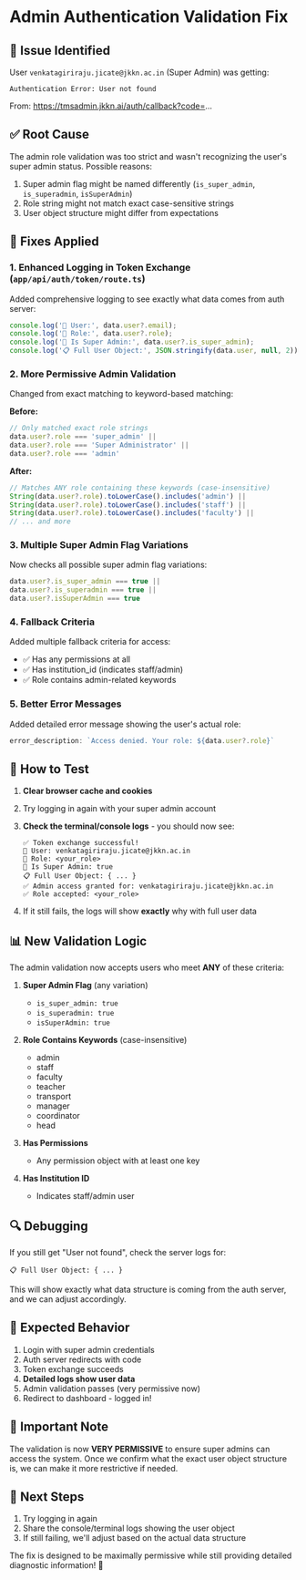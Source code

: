 # Admin Authentication Validation Fix

## 🐛 Issue Identified
User `venkatagiriraju.jicate@jkkn.ac.in` (Super Admin) was getting:
```
Authentication Error: User not found
```

From: https://tmsadmin.jkkn.ai/auth/callback?code=...

## ✅ Root Cause
The admin role validation was too strict and wasn't recognizing the user's super admin status. Possible reasons:
1. Super admin flag might be named differently (`is_super_admin`, `is_superadmin`, `isSuperAdmin`)
2. Role string might not match exact case-sensitive strings
3. User object structure might differ from expectations

## 🔧 Fixes Applied

### 1. **Enhanced Logging in Token Exchange** (`app/api/auth/token/route.ts`)

Added comprehensive logging to see exactly what data comes from auth server:
```typescript
console.log('👤 User:', data.user?.email);
console.log('🎫 Role:', data.user?.role);
console.log('🔑 Is Super Admin:', data.user?.is_super_admin);
console.log('📋 Full User Object:', JSON.stringify(data.user, null, 2));
```

### 2. **More Permissive Admin Validation**

Changed from exact matching to keyword-based matching:

**Before:**
```typescript
// Only matched exact role strings
data.user?.role === 'super_admin' ||
data.user?.role === 'Super Administrator' ||
data.user?.role === 'admin'
```

**After:**
```typescript
// Matches ANY role containing these keywords (case-insensitive)
String(data.user?.role).toLowerCase().includes('admin') ||
String(data.user?.role).toLowerCase().includes('staff') ||
String(data.user?.role).toLowerCase().includes('faculty') ||
// ... and more
```

### 3. **Multiple Super Admin Flag Variations**

Now checks all possible super admin flag variations:
```typescript
data.user?.is_super_admin === true || 
data.user?.is_superadmin === true ||
data.user?.isSuperAdmin === true
```

### 4. **Fallback Criteria**

Added multiple fallback criteria for access:
- ✅ Has any permissions at all
- ✅ Has institution_id (indicates staff/admin)
- ✅ Role contains admin-related keywords

### 5. **Better Error Messages**

Added detailed error message showing the user's actual role:
```typescript
error_description: `Access denied. Your role: ${data.user?.role}`
```

## 🧪 How to Test

1. **Clear browser cache and cookies**
2. Try logging in again with your super admin account
3. **Check the terminal/console logs** - you should now see:
   ```
   ✅ Token exchange successful!
   👤 User: venkatagiriraju.jicate@jkkn.ac.in
   🎫 Role: <your_role>
   🔑 Is Super Admin: true
   📋 Full User Object: { ... }
   ✅ Admin access granted for: venkatagiriraju.jicate@jkkn.ac.in
   ✅ Role accepted: <your_role>
   ```

4. If it still fails, the logs will show **exactly** why with full user data

## 📊 New Validation Logic

The admin validation now accepts users who meet **ANY** of these criteria:

1. **Super Admin Flag** (any variation)
   - `is_super_admin: true`
   - `is_superadmin: true`
   - `isSuperAdmin: true`

2. **Role Contains Keywords** (case-insensitive)
   - admin
   - staff
   - faculty
   - teacher
   - transport
   - manager
   - coordinator
   - head

3. **Has Permissions**
   - Any permission object with at least one key

4. **Has Institution ID**
   - Indicates staff/admin user

## 🔍 Debugging

If you still get "User not found", check the server logs for:
```
📋 Full User Object: { ... }
```

This will show exactly what data structure is coming from the auth server, and we can adjust accordingly.

## 🎯 Expected Behavior

1. Login with super admin credentials
2. Auth server redirects with code
3. Token exchange succeeds
4. **Detailed logs show user data**
5. Admin validation passes (very permissive now)
6. Redirect to dashboard - logged in!

## 🚨 Important Note

The validation is now **VERY PERMISSIVE** to ensure super admins can access the system. Once we confirm what the exact user object structure is, we can make it more restrictive if needed.

## 📝 Next Steps

1. Try logging in again
2. Share the console/terminal logs showing the user object
3. If still failing, we'll adjust based on the actual data structure

The fix is designed to be maximally permissive while still providing detailed diagnostic information! 🚀
